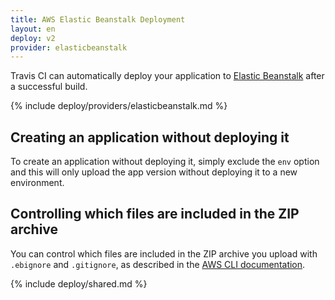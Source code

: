 ```yaml
---
title: AWS Elastic Beanstalk Deployment
layout: en
deploy: v2
provider: elasticbeanstalk
---
```


Travis CI can automatically deploy your application to [Elastic Beanstalk](https://aws.amazon.com/documentation/elastic-beanstalk/)
after a successful build.

{% include deploy/providers/elasticbeanstalk.md %}

## Creating an application without deploying it

To create an application without deploying it, simply exclude the `env` option and this will only upload the app version without deploying it to a new environment. 

## Controlling which files are included in the ZIP archive

You can control which files are included in the ZIP archive you upload with
`.ebignore` and `.gitignore`, as described in the [AWS CLI documentation](https://docs.aws.amazon.com/elasticbeanstalk/latest/dg/eb-cli3-configuration.html).

{% include deploy/shared.md %}
